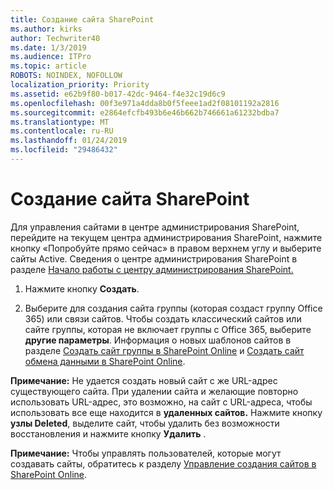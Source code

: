 ```yaml
---
title: Создание сайта SharePoint
ms.author: kirks
author: Techwriter40
ms.date: 1/3/2019
ms.audience: ITPro
ms.topic: article
ROBOTS: NOINDEX, NOFOLLOW
localization_priority: Priority
ms.assetid: e62b9f80-b017-42dc-9464-f4e32c19d6c9
ms.openlocfilehash: 00f3e971a4dda8b0f5feee1ad2f08101192a2816
ms.sourcegitcommit: e2864efcfb493b6e46b662b746661a61232bdba7
ms.translationtype: MT
ms.contentlocale: ru-RU
ms.lasthandoff: 01/24/2019
ms.locfileid: "29486432"
---
```

# <a name="create-a-sharepoint-site"></a>Создание сайта SharePoint

Для управления сайтами в центре администрирования SharePoint, перейдите на текущем центра администрирования SharePoint, нажмите кнопку «Попробуйте прямо сейчас» в правом верхнем углу и выберите сайты Active. Сведения о центре администрирования SharePoint в разделе [Начало работы с центру администрирования SharePoint.](https://docs.microsoft.com/en-us/sharepoint/get-started-new-admin-center)
  
1. Нажмите кнопку **Создать**. 
    
2. Выберите для создания сайта группы (которая создаст группу Office 365) или связи сайтов. Чтобы создать классический сайтов или сайте группы, которая не включает группы с Office 365, выберите **другие параметры**. Информация о новых шаблонов сайтов в разделе [Создать сайт группы в SharePoint Online](https://support.office.com/en-us/article/create-a-team-site-in-sharepoint-ef10c1e7-15f3-42a3-98aa-b5972711777d?ui=en-US&amp;rs=en-US&amp;ad=US) и [Создать сайт обмена данными в SharePoint Online](https://support.office.com/article/7fb44b20-a72f-4d2c-9173-fc8f59ba50eb).
  
 **Примечание:** Не удается создать новый сайт с же URL-адрес существующего сайта. При удалении сайта и желающие повторно использовать URL-адрес, это возможно, на сайт с URL-адреса, чтобы использовать все еще находится в **удаленных сайтов.** Нажмите кнопку **узлы Deleted**, выделите сайт, чтобы удалить без возможности восстановления и нажмите кнопку **Удалить** . 
  
 **Примечание:** Чтобы управлять пользователей, которые могут создавать сайты, обратитесь к разделу [Управление создания сайтов в SharePoint Online](https://docs.microsoft.com/en-us/sharepoint/manage-site-creation).
    

